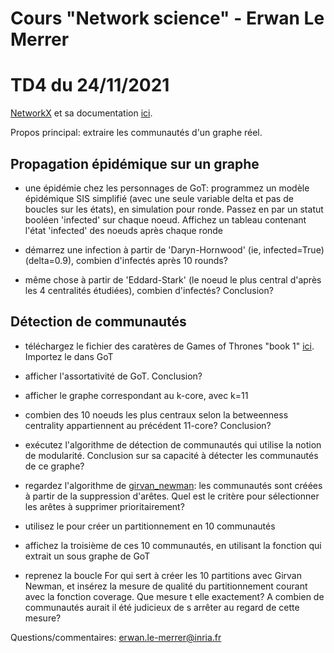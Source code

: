 # Cours "Network science" - Erwan Le Merrer
# TD4 du 24/11/2021

[NetworkX](https://networkx.github.io/) et sa documentation [ici](https://networkx.github.io/documentation/stable/index.html).

Propos principal: extraire les communautés d'un graphe réel.

## Propagation épidémique sur un graphe
* une épidémie chez les personnages de GoT: programmez un modèle épidémique SIS simplifié (avec une seule variable delta et pas de boucles sur les états), en simulation pour ronde. Passez en par un statut booléen 'infected' sur chaque noeud. Affichez un tableau contenant l'état 'infected' des noeuds après chaque ronde

* démarrez une infection à partir de 'Daryn-Hornwood' (ie, infected=True) (delta=0.9), combien d'infectés après 10 rounds?

* même chose à partir de 'Eddard-Stark' (le noeud le plus central d'après les 4 centralités étudiées), combien d'infectés? Conclusion?

## Détection de communautés

* téléchargez le fichier des caratères de Games of Thrones "book 1" [ici](https://github.com/mathbeveridge/asoiaf). Importez le dans GoT

* afficher l'assortativité de GoT. Conclusion?

* afficher le graphe correspondant au k-core, avec k=11

* combien des 10 noeuds les plus centraux selon la betweenness centrality appartiennent au précédent 11-core? Conclusion?

* exécutez l'algorithme de détection de communautés qui utilise la notion de modularité. Conclusion sur sa capacité à détecter les communautés de ce graphe?

* regardez l'algorithme de [girvan_newman](https://en.wikipedia.org/wiki/Girvan%E2%80%93Newman_algorithm): les communautés sont créées à partir de la suppression d'arêtes. Quel est le critère pour sélectionner les arêtes à supprimer prioritairement?

* utilisez le pour créer un partitionnement en 10 communautés
 
* affichez la troisième de ces 10 communautés, en utilisant la fonction qui extrait un sous graphe de GoT
 
* reprenez la boucle For qui sert à créer les 10 partitions avec Girvan Newman, et insérez la mesure de qualité du partitionnement courant avec la fonction coverage. Que mesure t elle exactement? A combien de communautés aurait il été judicieux de s arrêter au regard de cette mesure?


Questions/commentaires: erwan.le-merrer@inria.fr
